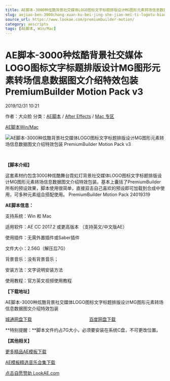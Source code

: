 ```yaml
---
title: AE脚本-3000种炫酷背景社交媒体LOGO图标文字标题排版设计MG图形元素转场信息数据图文介绍特效包装 PremiumBuilder Motion Pack v3
slug: aejiao-ben-3000chong-xuan-ku-bei-jing-she-jiao-mei-ti-logotu-biao-wen-zi-biao-ti-pai-ban-she-ji-mgtu-xing-yuan-su-zhuan-chang-xin-xi-shu-ju-tu-wen-jie-shao-te-xiao-bao-zhuang-premiumbuilder-motion-pack-v3
source_url: https://www.lookae.com/premiumbuilder-motion/
category: aescripts
tags: [AE脚本, Win/Mac]
---
```

# AE脚本-3000种炫酷背景社交媒体LOGO图标文字标题排版设计MG图形元素转场信息数据图文介绍特效包装 PremiumBuilder Motion Pack v3

2019/12/31 10:21

作者：大众脸
分类：[AE脚本](https://www.lookae.com/after-effects/aescripts/) / [After Effects](https://www.lookae.com/after-effects/) / [Mac 专区](https://www.lookae.com/mac-osx/)

[AE脚本](https://www.lookae.com/tag/ae%e8%84%9a%e6%9c%ac/)[Win/Mac](https://www.lookae.com/tag/winmac/)

![AE脚本-3000种炫酷背景社交媒体LOGO图标文字标题排版设计MG图形元素转场信息数据图文介绍特效包装 PremiumBuilder Motion Pack v3](https://www.lookae.com/wp-content/uploads/2019/12/PremiumBuilder-Motion-Pack.jpg "AE脚本-3000种炫酷背景社交媒体LOGO图标文字标题排版设计MG图形元素转场信息数据图文介绍特效包装 PremiumBuilder Motion Pack v3-LookAE.com")

﻿

**【脚本介绍】**

这套素材约包含3000种炫酷舞台霓虹灯背景社交媒体LOGO图标文字标题排版设计MG图形元素转场信息数据图文介绍特效包装。基本上囊括了PremiumBuilder所有的预设效果，脚本使用很简单，直接双击自己喜欢的预设即可加载到合成中使用，可多种元素组合搭配使用。 PremiumBuilder Motion Pack 24019319

**AE脚本信息：**

支持系统：Win 和 Mac

适用软件：AE CC 2017.2 或更高版本 （支持英文/中文版AE）

使用插件：无需外置插件或Saber插件

文件大小：2.56G（解压后7G）

背景音乐：没有背景音乐；

安装方法：文字说明安装方法

使用教程：官方英文视频使用教程

**【下载地址】**

AE脚本-3000种炫酷背景社交媒体LOGO图标文字标题排版设计MG图形元素转场信息数据图文介绍特效包装

[城通网盘下载](https://tc5.us/file/680462-415641884)                                              [百度网盘下载](https://pan.baidu.com/s/1aYrWM_juyN4p-syn39Jmhw)

**特别提醒：**脚本文件约占7G大小，必须要安装在系统C盘，不可更改位置。

**【其他相关】**

[更多精品AE模板下载](https://www.lookae.com/after-effects/other-after-effects/)

[AE模板精选音乐合集下载](https://item.taobao.com/item.htm?spm=a1z10.1.w4004-2793089344.4.MUvxbV&id=37289930486)

[点击自愿赞助 LookAE.com](https://www.lookae.com/sponsor/)
